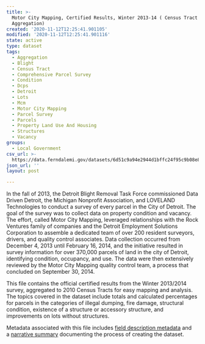 ```yaml
---
title: >-
  Motor City Mapping, Certified Results, Winter 2013-14 ( Census Tract
  Aggregation)
created: '2020-11-12T12:25:41.901105'
modified: '2020-11-12T12:25:41.901116'
state: active
type: dataset
tags:
  - Aggregation
  - Blight
  - Census Tract
  - Comprehensive Parcel Survey
  - Condition
  - Dcps
  - Detroit
  - Lots
  - Mcm
  - Motor City Mapping
  - Parcel Survey
  - Parcels
  - Property Land Use And Housing
  - Structures
  - Vacancy
groups:
  - Local Government
csv_url: >-
  https://data.ferndalemi.gov/datasets/6d51c9a94e2944d1bffc24f95c9b08e8_0.csv?outSR=%7B%22latestWkid%22%3A2898%2C%22wkid%22%3A2898%7D
json_url: ''
layout: post

---
```

<p>In the fall of 2013, the Detroit Blight Removal Task Force commissioned 
Data Driven Detroit, the Michigan Nonprofit Association, and LOVELAND 
Technologies to conduct a survey of every parcel in the City of Detroit. The 
goal of the survey was to collect data on property condition and vacancy. The 
effort, called Motor City Mapping, leveraged relationships with the Rock 
Ventures family of companies and the Detroit Employment Solutions Corporation to 
assemble a dedicated team of over 200 resident surveyors, drivers, and quality 
control associates. Data collection occurred from December 4, 2013 until 
February 16, 2014, and the initiative resulted in survey information for over 
370,000 parcels of land in the city of Detroit, identifying condition, 
occupancy, and use. The data were then extensively reviewed by the Motor City 
Mapping quality control team, a process that concluded on September 30, 2014. 
</p>
<p>This file contains the official certified results from the Winter 
2013/2014 survey, aggregated to 2010 Census Tracts for easy mapping and 
analysis. The topics covered in the dataset include totals and calculated 
percentages for parcels in the categories of illegal dumping, fire damage, 
structural condition, existence of a structure or accessory structure, and 
improvements on lots without structures.</p><p>Metadata associated with this file includes <a href='http://datadrivendetroit.org/web_ftp/motorcitymapping/Metadata/MCM_CertifiedResults_TractAgg/Metadata_MCM_CertifiedResults_12302014.xls' target='_blank'>field description metadata</a> and a <a href='http://datadrivendetroit.org/web_ftp/motorcitymapping/Metadata/MCM_CertifiedResults_TractAgg/MCM_CertifiedResults_Documentation_Final_12302014.pdf' target='_blank'>narrative summary</a> documenting the process of creating the dataset.</p>
